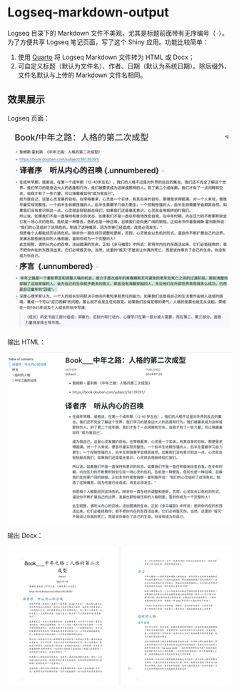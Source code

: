 # Logseq-markdown-output

Logseq 目录下的 Markdown 文件不美观，尤其是标题前面带有无序编号（`-`）。为了方便共享 Logseq 笔记页面，写了这个 Shiny 应用。功能比较简单：

1.  使用 [Quarto](https://quarto.org/) 将 Logseq Markdown 文件转为 HTML 或 Docx；
2.  可自定义标题（默认为文件名）、作者、日期（默认为系统日期）。除后缀外，文件名默认与上传的 Markdown 文件名相同。

## 效果展示

Logseq 页面：

![](images/clipboard-2526408193.png)

输出 HTML：

![](images/clipboard-2903824044.png)

输出 Docx：

![](images/clipboard-809028765.png)

